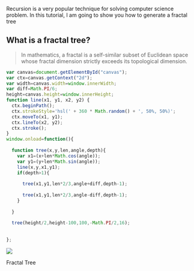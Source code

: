 Recursion is a very popular technique for solving computer science problem. In this tutorial, I am going to show you how to generate a fractal tree
 

## What is a fractal tree?

> In mathematics, a fractal is a self-similar subset of Euclidean space whose fractal dimension strictly exceeds its topological dimension.
```javascript
var canvas=document.getElementById("canvas");  
var ctx=canvas.getContext("2d");  
var width=canvas.width=window.innerWidth;  
var diff=Math.PI/6;  
height=canvas.height=window.innerHeight;  
function line(x1, y1, x2, y2) {  
  ctx.beginPath();  
  ctx.strokeStyle='hsl(' + 360 * Math.random() + ', 50%, 50%)';  
  ctx.moveTo(x1, y1);  
  ctx.lineTo(x2, y2);  
  ctx.stroke();  
}  
window.onload=function(){  
    
  function tree(x,y,len,angle,depth){  
    var x1=(x+len*Math.cos(angle));  
    var y1=(y+len*Math.sin(angle));  
    line(x,y,x1,y1);  
    if(depth>1){  
        
      tree(x1,y1,len*2/3,angle+diff,depth-1);  
           
      tree(x1,y1,len*2/3,angle-diff,depth-1);  
    }  
      
  }  
    
  tree(height/2,height-100,100,-Math.PI/2,16);  
    
    
};
```
[![](https://1.bp.blogspot.com/-655VTFqTfE8/XrQvacmPUlI/AAAAAAAAMfg/ZiADdAKOQWkBvfkayL-yBpueikiv7yq2gCK4BGAsYHg/d/fractal.png)](https://1.bp.blogspot.com/-655VTFqTfE8/XrQvacmPUlI/AAAAAAAAMfg/ZiADdAKOQWkBvfkayL-yBpueikiv7yq2gCK4BGAsYHg/fractal.png)

  
Fractal Tree
<!--stackedit_data:
eyJoaXN0b3J5IjpbMTI2OTA4MjkxOV19
-->